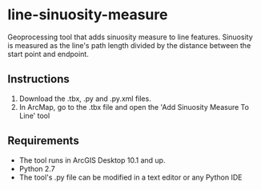 line-sinuosity-measure
======================

Geoprocessing tool that adds sinuosity measure to line features. Sinuosity is
measured as the line's path length divided by the distance between the start
point and endpoint.

## Instructions
1. Download the .tbx, .py and .py.xml files.
2. In ArcMap, go to the .tbx file and open the 'Add Sinuosity Measure To Line'
tool



## Requirements
* The tool runs in ArcGIS Desktop 10.1 and up.
* Python 2.7
* The tool's .py file can be modified in a text editor or any Python IDE